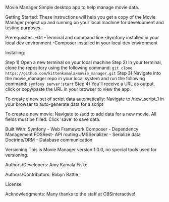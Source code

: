 Movie Manager 
Simple desktop app to help manage movie data.

Getting Started:
These instructions will help you get a copy of the Movie Manager project up and running on your local machine for development and testing purposes. 


Prerequisites:
-Git
-Terminal and command line
-Symfony installed in your local dev environment
-Composer installed in your local dev environment

Installing:

Step 1) Open a new terminal on your local machine
Step 2) In your terminal, clone the repository using the following command:
             `git clone https://github.com/kittenkamala/movie_manager.git`
Step 3) Navigate into the movie_manager repo in your local system and run the following command: 
            `symfony server:start`
Step 4) You'll receive a URL as output, click or copy/paste the URL in your browser to view the app. 

To create a new set of script data automatically: 
Navigate to /new_script_1 in your browser to auto-generate data for a script

To create a new movie: 
Navigate to /add to add data for a new movie. All fields must be filled. Click 'save' to save data. 

Built With:
Symfony - Web Framework
Composer - Dependency Management
FOSRest- API routing
JMSSerializer - Serialize data
Doctrine/ORM - Database communication

Versioning
This is Movie Manager version 1.0.0, no special tools used for versioning. 

Authors/Developers:
Amy Kamala Fiske 

Authors/Contributors: 
Robyn Battle

License

Acknowledgments:
Many thanks to the staff at CBSinteractive! 